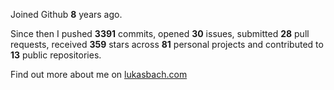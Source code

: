 Joined Github **8** years ago.

Since then I pushed **3391** commits, opened **30** issues, submitted **28** pull requests, received **359** stars across **81** personal projects and contributed to **13** public repositories.

Find out more about me on [lukasbach.com](https://lukasbach.com)
